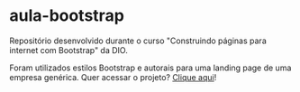 # aula-bootstrap
 Repositório desenvolvido durante o curso "Construindo páginas para internet com Bootstrap" da DIO.
 
 Foram utilizados estilos Bootstrap e autorais para uma landing page de uma empresa genérica. Quer acessar o projeto? [Clique aqui](https://o-patrick.github.io/aula-bootstrap/)!